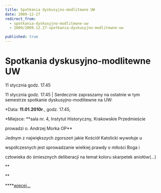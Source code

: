 ```yaml
---
title: Spotkania dyskusyjno-modlitewne UW
date: 2009-12-27
redirect_from: 
  - spotkania-dyskusyjno-modlitewne-uw
  - 2009/2009.12.27-spotkania-dyskusyjno-modlitewne-uw

published: true
---
```




# Spotkania dyskusyjno-modlitewne UW

<time>11 stycznia godz. 17.45</time>

11 stycznia godz. 17.45 | 
Serdecznie zapraszamy na ostatnie w tym semestrze spotkanie dyskusyjno-modlitewne na UW:



*Data: **11.01.2010r**., godz. 17.45,

*Miejsce: **sala nr. 4, Instytut Historyczny, Krakowskie Przedmieście



prowadzi o. Andrzej Morka OP**

Jednym z największych zgorszeń jakie Kościół Katolicki wywołuje u


współczesnych jest sprowadzanie wielkiej prawdy o miłości Boga i

człowieka do śmiesznych deliberacji na temat koloru skarpetek aniołów(...)

**





**

****[więcej...](http://www.solideo.pl/sd/index.php?ms1=projekty&gr_id=10&lang=pl)

                  
         


<!--CONTENT FROM OLD SERVER (jos before 2013): 11 stycznia godz. 17.45 | 
Serdecznie zapraszamy na ostatnie w tym semestrze spotkanie dyskusyjno-modlitewne na UW:



*Data: **11.01.2010r**., godz. 17.45,

*Miejsce: **sala nr. 4, Instytut Historyczny, Krakowskie Przedmieście



prowadzi o. Andrzej Morka OP**

Jednym z największych zgorszeń jakie Kościół Katolicki wywołuje u

współczesnych jest sprowadzanie wielkiej prawdy o miłości Boga i

człowieka do śmiesznych deliberacji na temat koloru skarpetek aniołów(...)

**





**

****[więcej...](http://www.solideo.pl/sd/index.php?ms1=projekty&gr_id=10&lang=pl)

                  
         

-->

<!--{{json:{"created_date":"2009-12-27 20:19:52","publish_down":"0000-00-00 00:00:00","id":"834"}}}-->